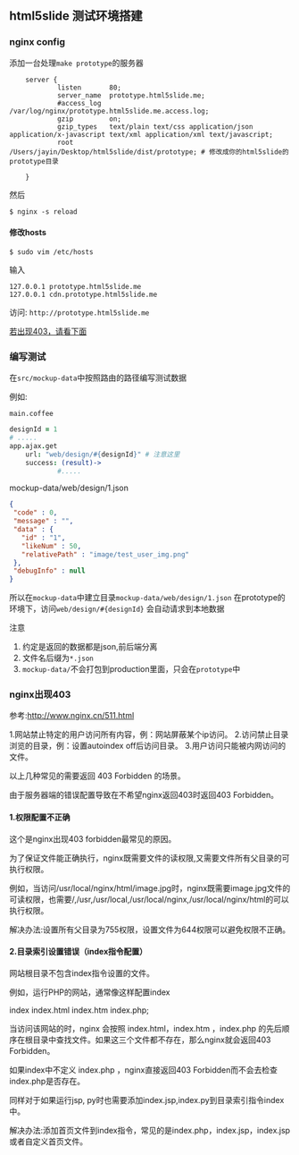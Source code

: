 html5slide 测试环境搭建
------

### nginx config

添加一台处理`make prototype`的服务器

```
    server {
            listen       80;
            server_name  prototype.html5slide.me;
            #access_log   /var/log/nginx/prototype.html5slide.me.access.log;
            gzip         on;
            gzip_types   text/plain text/css application/json application/x-javascript text/xml application/xml text/javascript;
            root         /Users/jayin/Desktop/html5slide/dist/prototype; # 修改成你的html5slide的prototype目录

    }
```

然后
```shell
$ nginx -s reload
```

#### 修改hosts

```
$ sudo vim /etc/hosts
```

输入
```
127.0.0.1 prototype.html5slide.me
127.0.0.1 cdn.prototype.html5slide.me
```

访问: `http://prototype.html5slide.me`

[若出现403，请看下面](#nginx403)


### 编写测试

在`src/mockup-data`中按照路由的路径编写测试数据

例如:

`main.coffee`

```CoffeeScript  
designId = 1
# .....
app.ajax.get
    url: "web/design/#{designId}" # 注意这里
    success: (result)->
            #.....

```

mockup-data/web/design/1.json

```json
{
 "code" : 0,
 "message" : "",
 "data" : {
   "id" : "1",
   "likeNum" : 50,
   "relativePath" : "image/test_user_img.png"
 },
 "debugInfo" : null
}
```

所以在`mockup-data`中建立目录`mockup-data/web/design/1.json`
在prototype的环境下，访问`web/design/#{designId}` 会自动请求到本地数据

注意  
1. 约定是返回的数据都是json,前后端分离
2. 文件名后缀为`*.json`
3. `mockup-data/`不会打包到production里面，只会在`prototype`中



### nginx出现403

参考:http://www.nginx.cn/511.html

1.网站禁止特定的用户访问所有内容，例：网站屏蔽某个ip访问。
2.访问禁止目录浏览的目录，例：设置autoindex off后访问目录。
3.用户访问只能被内网访问的文件。

以上几种常见的需要返回 403 Forbidden 的场景。

由于服务器端的错误配置导致在不希望nginx返回403时返回403 Forbidden。


#### 1.权限配置不正确

这个是nginx出现403 forbidden最常见的原因。

为了保证文件能正确执行，nginx既需要文件的读权限,又需要文件所有父目录的可执行权限。

例如，当访问/usr/local/nginx/html/image.jpg时，nginx既需要image.jpg文件的可读权限，也需要/,/usr,/usr/local,/usr/local/nginx,/usr/local/nginx/html的可以执行权限。

解决办法:设置所有父目录为755权限，设置文件为644权限可以避免权限不正确。



#### 2.目录索引设置错误（index指令配置）

网站根目录不包含index指令设置的文件。

例如，运行PHP的网站，通常像这样配置index

index  index.html index.htm index.php;

当访问该网站的时，nginx 会按照 index.html，index.htm ，index.php 的先后顺序在根目录中查找文件。如果这三个文件都不存在，那么nginx就会返回403 Forbidden。

如果index中不定义 index.php ，nginx直接返回403 Forbidden而不会去检查index.php是否存在。

同样对于如果运行jsp, py时也需要添加index.jsp,index.py到目录索引指令index中。

解决办法:添加首页文件到index指令，常见的是index.php，index.jsp，index.jsp或者自定义首页文件。
